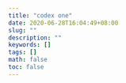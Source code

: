 ```yaml
---
title: "codex one"
date: 2020-06-28T16:04:49+08:00
slug: ""
description: ""
keywords: []
tags: []
math: false
toc: false
---
```

